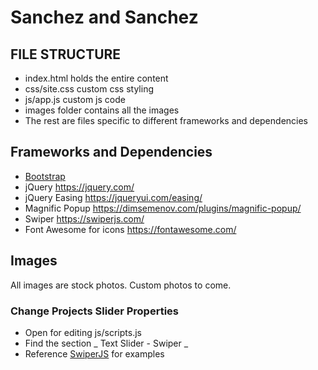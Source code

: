 # Sanchez and Sanchez

## FILE STRUCTURE

- index.html holds the entire content
- css/site.css custom css styling
- js/app.js custom js code
- images folder contains all the images
- The rest are files specific to different frameworks and dependencies

## Frameworks and Dependencies

- [Bootstrap](https://getbootstrap.com/)
- jQuery https://jquery.com/
- jQuery Easing https://jqueryui.com/easing/
- Magnific Popup https://dimsemenov.com/plugins/magnific-popup/
- Swiper https://swiperjs.com/
- Font Awesome for icons https://fontawesome.com/

## Images

All images are stock photos. Custom photos to come.

### Change Projects Slider Properties

- Open for editing js/scripts.js
- Find the section \_ Text Slider - Swiper \_
- Reference [SwiperJS](https://swiperjs.com/demos) for examples

